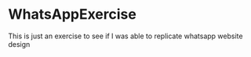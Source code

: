 # WhatsAppExercise

This is just an exercise to see if I was able to replicate whatsapp website design